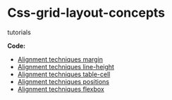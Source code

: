 # Css-grid-layout-concepts
tutorials

**Code:**
* [Alignment techniques margin](https://codepen.io/george_code_pen/pen/VwmVJLM)
* [Alignment techniques line-height](https://codepen.io/george_code_pen/pen/XWNyveq)
* [Alignment techniques table-cell](https://codepen.io/george_code_pen/pen/gOLZOMj)
* [Alignment techniques positions](https://codepen.io/george_code_pen/pen/WNoLNZV)
* [Alignment techniques flexbox](https://codepen.io/george_code_pen/pen/GRNPpWB)
